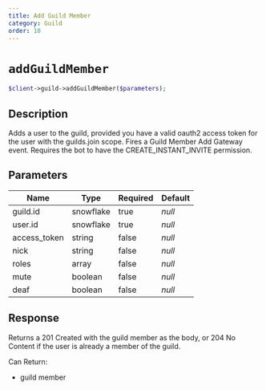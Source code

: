 ```yaml
---
title: Add Guild Member
category: Guild
order: 10
---
```


# `addGuildMember`

```php
$client->guild->addGuildMember($parameters);
```

## Description

Adds a user to the guild, provided you have a valid oauth2 access token for the user with the guilds.join scope.  Fires a Guild Member Add Gateway event. Requires the bot to have the CREATE_INSTANT_INVITE permission.

## Parameters


Name | Type | Required | Default
--- | --- | --- | ---
guild.id | snowflake | true | *null*
user.id | snowflake | true | *null*
access_token | string | false | *null*
nick | string | false | *null*
roles | array | false | *null*
mute | boolean | false | *null*
deaf | boolean | false | *null*

## Response

Returns a 201 Created with the guild member as the body, or 204 No Content if the user is already a member of the guild.

Can Return:

* guild member

